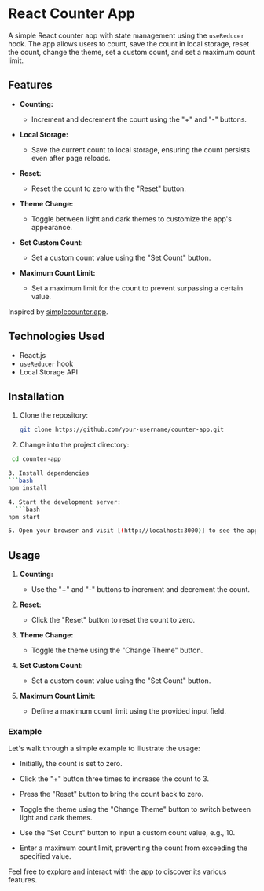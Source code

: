 # React Counter App

A simple React counter app with state management using the `useReducer` hook. The app allows users to count, save the count in local storage, reset the count, change the theme, set a custom count, and set a maximum count limit.

## Features

- **Counting:**

  - Increment and decrement the count using the "+" and "-" buttons.

- **Local Storage:**

  - Save the current count to local storage, ensuring the count persists even after page reloads.

- **Reset:**

  - Reset the count to zero with the "Reset" button.

- **Theme Change:**

  - Toggle between light and dark themes to customize the app's appearance.

- **Set Custom Count:**

  - Set a custom count value using the "Set Count" button.

- **Maximum Count Limit:**
  - Set a maximum limit for the count to prevent surpassing a certain value.

Inspired by [simplecounter.app](https://simplecounter.app/).

## Technologies Used

- React.js
- `useReducer` hook
- Local Storage API

## Installation

1. Clone the repository:

   ```bash
   git clone https://github.com/your-username/counter-app.git
   ```

2. Change into the project directory:

````bash
 cd counter-app

3. Install dependencies
```bash
npm install

4. Start the development server:
  ```bash
npm start

5. Open your browser and visit [(http://localhost:3000)] to see the app in action.
````

## Usage

1. **Counting:**

   - Use the "+" and "-" buttons to increment and decrement the count.

2. **Reset:**

   - Click the "Reset" button to reset the count to zero.

3. **Theme Change:**

   - Toggle the theme using the "Change Theme" button.

4. **Set Custom Count:**

   - Set a custom count value using the "Set Count" button.

5. **Maximum Count Limit:**
   - Define a maximum count limit using the provided input field.

### Example

Let's walk through a simple example to illustrate the usage:

- Initially, the count is set to zero.

- Click the "+" button three times to increase the count to 3.

- Press the "Reset" button to bring the count back to zero.

- Toggle the theme using the "Change Theme" button to switch between light and dark themes.

- Use the "Set Count" button to input a custom count value, e.g., 10.

- Enter a maximum count limit, preventing the count from exceeding the specified value.

Feel free to explore and interact with the app to discover its various features.
